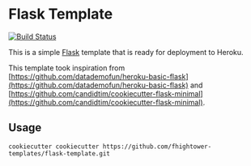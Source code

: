 # Flask Template

[![Build Status](https://travis-ci.org/fhightower-templates/flask-template.svg?branch=master)](https://travis-ci.org/fhightower-templates/flask-template)

This is a simple [Flask](http://flask.pocoo.org) template that is ready for deployment to Heroku.

This template took inspiration from [https://github.com/datademofun/heroku-basic-flask](https://github.com/datademofun/heroku-basic-flask) and [https://github.com/candidtim/cookiecutter-flask-minimal](https://github.com/candidtim/cookiecutter-flask-minimal).

## Usage

```
cookiecutter cookiecutter https://github.com/fhightower-templates/flask-template.git
```
